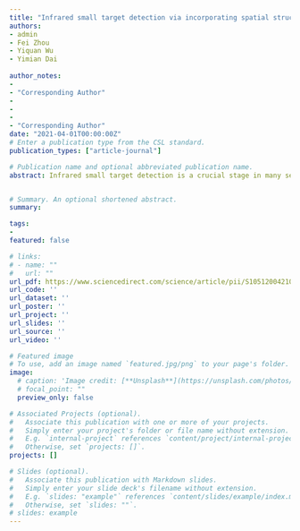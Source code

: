 ```yaml
---
title: "Infrared small target detection via incorporating spatial structural prior into intrinsic tensor sparsity regularization"
authors:
- admin
- Fei Zhou
- Yiquan Wu
- Yimian Dai
  
author_notes:
- 
- "Corresponding Author"
- 
- 
- 
- "Corresponding Author"
date: "2021-04-01T00:00:00Z"
# Enter a publication type from the CSL standard.
publication_types: ["article-journal"]

# Publication name and optional abbreviated publication name.
abstract: Infrared small target detection is a crucial stage in many searching and tracking applications. Many tensor decomposition-based methods have achieved well performance in the scenes with uniform backgrounds and salient targets. However, the performance is potentially prone to be degraded when encountering highly complex scenes. It is mainly because the decomposition error caused by the sparse edge structures and imprecise tensor rank measures make the recovered background deviate from the real one. To mitigate these issues, we introduce an infrared sequence tensor decomposition-based method, which combines an intrinsic tensor rank measure (ITRM) and spatial structure prior to improve background recovery. With the inter-frame background correlation, ITRM is used to regularize the low-rank component of the observed tensor, which encodes the intrinsic tensor rank insights delivered by two most typical tensor decompositions to finely rectify the estimation bias of the tensor rank. To further suppress edge structures during the decomposition, we design a spatial descriptor with edge awareness by using a nonlocal structure tensor to delineate intra-frame structural edge. Furthermore, an adaptive indicator, which fuses spatial edge information and sparsity enhancing weight, is employed to replace the inflexibly and globally sparse penalty. The solution of the proposed model is addressed by an alternative direction minimization of multipliers (ADMM). Extensive experiments on real-world infrared sequences demonstrate the outperformance of the proposed method against other state-of-the-art ones, both quantitatively and qualitatively.


# Summary. An optional shortened abstract.
summary: 

tags:
- 
featured: false

# links:
# - name: ""
#   url: ""
url_pdf: https://www.sciencedirect.com/science/article/pii/S1051200421000051
url_code: ''
url_dataset: ''
url_poster: ''
url_project: ''
url_slides: ''
url_source: ''
url_video: ''

# Featured image
# To use, add an image named `featured.jpg/png` to your page's folder. 
image:
  # caption: 'Image credit: [**Unsplash**](https://unsplash.com/photos/jdD8gXaTZsc)'
  # focal_point: ""
  preview_only: false

# Associated Projects (optional).
#   Associate this publication with one or more of your projects.
#   Simply enter your project's folder or file name without extension.
#   E.g. `internal-project` references `content/project/internal-project/index.md`.
#   Otherwise, set `projects: []`.
projects: []

# Slides (optional).
#   Associate this publication with Markdown slides.
#   Simply enter your slide deck's filename without extension.
#   E.g. `slides: "example"` references `content/slides/example/index.md`.
#   Otherwise, set `slides: ""`.
# slides: example
---
```

